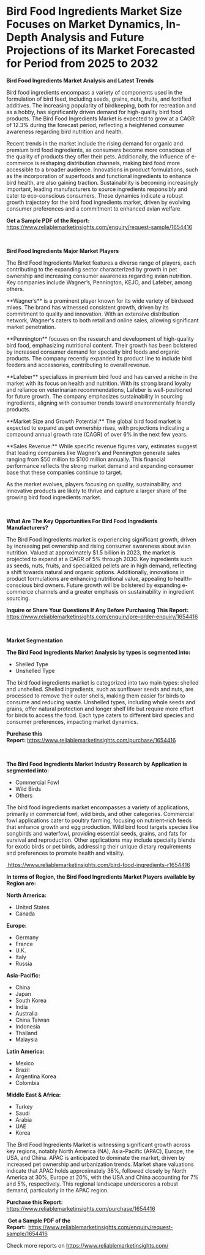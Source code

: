 <p><h1>Bird Food Ingredients Market Size Focuses on Market Dynamics, In-Depth Analysis and Future Projections of its Market Forecasted for Period from 2025 to 2032</h1></p><p><strong>Bird Food Ingredients Market Analysis and Latest Trends</strong></p>
<p><p>Bird food ingredients encompass a variety of components used in the formulation of bird feed, including seeds, grains, nuts, fruits, and fortified additives. The increasing popularity of birdkeeping, both for recreation and as a hobby, has significantly driven demand for high-quality bird food products. The Bird Food Ingredients Market is expected to grow at a CAGR of 12.3% during the forecast period, reflecting a heightened consumer awareness regarding bird nutrition and health.</p><p>Recent trends in the market include the rising demand for organic and premium bird food ingredients, as consumers become more conscious of the quality of products they offer their pets. Additionally, the influence of e-commerce is reshaping distribution channels, making bird food more accessible to a broader audience. Innovations in product formulations, such as the incorporation of superfoods and functional ingredients to enhance bird health, are also gaining traction. Sustainability is becoming increasingly important, leading manufacturers to source ingredients responsibly and cater to eco-conscious consumers. These dynamics indicate a robust growth trajectory for the bird food ingredients market, driven by evolving consumer preferences and a commitment to enhanced avian welfare.</p></p>
<p><strong>Get a Sample PDF of the Report:&nbsp;</strong> <a href="https://www.reliablemarketinsights.com/enquiry/request-sample/1654416?utm_campaign=2100&utm_medium=2&utm_source=Github&utm_content=ia&utm_term=09022025&utm_id=bird-food-ingredients">https://www.reliablemarketinsights.com/enquiry/request-sample/1654416</a></p>
<p>&nbsp;</p>
<p><strong>Bird Food Ingredients Major Market Players</strong></p>
<p><p>The Bird Food Ingredients Market features a diverse range of players, each contributing to the expanding sector characterized by growth in pet ownership and increasing consumer awareness regarding avian nutrition. Key companies include Wagner’s, Pennington, KEJO, and Lafeber, among others.</p><p>**Wagner’s** is a prominent player known for its wide variety of birdseed mixes. The brand has witnessed consistent growth, driven by its commitment to quality and innovation. With an extensive distribution network, Wagner's caters to both retail and online sales, allowing significant market penetration.</p><p>**Pennington** focuses on the research and development of high-quality bird food, emphasizing nutritional content. Their growth has been bolstered by increased consumer demand for specialty bird foods and organic products. The company recently expanded its product line to include bird feeders and accessories, contributing to overall revenue.</p><p>**Lafeber** specializes in premium bird food and has carved a niche in the market with its focus on health and nutrition. With its strong brand loyalty and reliance on veterinarian recommendations, Lafeber is well-positioned for future growth. The company emphasizes sustainability in sourcing ingredients, aligning with consumer trends toward environmentally friendly products.</p><p>**Market Size and Growth Potential:** The global bird food market is expected to expand as pet ownership rises, with projections indicating a compound annual growth rate (CAGR) of over 6% in the next few years. </p><p>**Sales Revenue:** While specific revenue figures vary, estimates suggest that leading companies like Wagner’s and Pennington generate sales ranging from $50 million to $100 million annually. This financial performance reflects the strong market demand and expanding consumer base that these companies continue to target.</p><p>As the market evolves, players focusing on quality, sustainability, and innovative products are likely to thrive and capture a larger share of the growing bird food ingredients market.</p></p>
<p>&nbsp;</p>
<p><strong>What Are The Key Opportunities For Bird Food Ingredients Manufacturers?</strong></p>
<p><p>The Bird Food Ingredients market is experiencing significant growth, driven by increasing pet ownership and rising consumer awareness about avian nutrition. Valued at approximately $1.5 billion in 2023, the market is projected to expand at a CAGR of 5% through 2030. Key ingredients such as seeds, nuts, fruits, and specialized pellets are in high demand, reflecting a shift towards natural and organic options. Additionally, innovations in product formulations are enhancing nutritional value, appealing to health-conscious bird owners. Future growth will be bolstered by expanding e-commerce channels and a greater emphasis on sustainability in ingredient sourcing.</p></p>
<p><strong>Inquire or Share Your Questions If Any Before Purchasing This Report:</strong> <a href="https://www.reliablemarketinsights.com/enquiry/pre-order-enquiry/1654416?utm_campaign=2100&utm_medium=2&utm_source=Github&utm_content=ia&utm_term=09022025&utm_id=bird-food-ingredients">https://www.reliablemarketinsights.com/enquiry/pre-order-enquiry/1654416</a></p>
<p>&nbsp;</p>
<p><strong>Market Segmentation</strong></p>
<p><strong>The Bird Food Ingredients Market Analysis by types is segmented into:</strong></p>
<p><ul><li>Shelled Type</li><li>Unshelled Type</li></ul></p>
<p><p>The bird food ingredients market is categorized into two main types: shelled and unshelled. Shelled ingredients, such as sunflower seeds and nuts, are processed to remove their outer shells, making them easier for birds to consume and reducing waste. Unshelled types, including whole seeds and grains, offer natural protection and longer shelf life but require more effort for birds to access the food. Each type caters to different bird species and consumer preferences, impacting market dynamics.</p></p>
<p><strong>Purchase this Report:&nbsp;</strong><a href="https://www.reliablemarketinsights.com/purchase/1654416?utm_campaign=2100&utm_medium=2&utm_source=Github&utm_content=ia&utm_term=09022025&utm_id=bird-food-ingredients">https://www.reliablemarketinsights.com/purchase/1654416</a></p>
<p>&nbsp;</p>
<p><strong>The Bird Food Ingredients Market Industry Research by Application is segmented into:</strong></p>
<p><ul><li>Commercial Fowl</li><li>Wild Birds</li><li>Others</li></ul></p>
<p><p>The bird food ingredients market encompasses a variety of applications, primarily in commercial fowl, wild birds, and other categories. Commercial fowl applications cater to poultry farming, focusing on nutrient-rich feeds that enhance growth and egg production. Wild bird food targets species like songbirds and waterfowl, providing essential seeds, grains, and fats for survival and reproduction. Other applications may include specialty blends for exotic birds or pet birds, addressing their unique dietary requirements and preferences to promote health and vitality.</p></p>
<p><a href="https://www.reliablemarketinsights.com/bird-food-ingredients-r1654416?utm_campaign=2100&utm_medium=2&utm_source=Github&utm_content=ia&utm_term=09022025&utm_id=bird-food-ingredients">&nbsp;https://www.reliablemarketinsights.com/bird-food-ingredients-r1654416</a></p>
<p><strong>In terms of Region, the Bird Food Ingredients Market Players available by Region are:</strong></p>
<p>
    <p> <strong> North America: </strong>
        <ul>
            <li>United States</li>
            <li>Canada</li>
        </ul>
        </p> 
    <p> <strong> Europe: </strong>
        <ul>
            <li>Germany</li>
            <li>France</li>
            <li>U.K.</li>
            <li>Italy</li>
            <li>Russia</li>
        </ul>
        </p> 
    <p> <strong> Asia-Pacific: </strong>
        <ul>
            <li>China</li>
            <li>Japan</li>
            <li>South Korea</li>
            <li>India</li>
            <li>Australia</li>
            <li>China Taiwan</li>
            <li>Indonesia</li>
            <li>Thailand</li>
            <li>Malaysia</li>
        </ul>
        </p> 
    <p> <strong> Latin America: </strong>
        <ul>
            <li>Mexico</li>
            <li>Brazil</li>
            <li>Argentina Korea</li>
            <li>Colombia</li>
        </ul>
        </p> 
    <p> <strong> Middle East & Africa: </strong>
        <ul>
            <li>Turkey</li>
            <li>Saudi</li>
            <li>Arabia</li>
            <li>UAE</li>
            <li>Korea</li>
        </ul>
    </p>
    </p>
<p><p>The Bird Food Ingredients Market is witnessing significant growth across key regions, notably North America (NA), Asia-Pacific (APAC), Europe, the USA, and China. APAC is anticipated to dominate the market, driven by increased pet ownership and urbanization trends. Market share valuations indicate that APAC holds approximately 38%, followed closely by North America at 30%, Europe at 20%, with the USA and China accounting for 7% and 5%, respectively. This regional landscape underscores a robust demand, particularly in the APAC region.</p></p>
<p><strong>Purchase this Report: </strong><a href="https://www.reliablemarketinsights.com/purchase/1654416?utm_campaign=2100&utm_medium=2&utm_source=Github&utm_content=ia&utm_term=09022025&utm_id=bird-food-ingredients">https://www.reliablemarketinsights.com/purchase/1654416</a></p>
<p>&nbsp;<strong>Get a Sample PDF of the Report:&nbsp;&nbsp;</strong><a href="https://www.reliablemarketinsights.com/enquiry/request-sample/1654416?utm_campaign=2100&utm_medium=2&utm_source=Github&utm_content=ia&utm_term=09022025&utm_id=bird-food-ingredients">https://www.reliablemarketinsights.com/enquiry/request-sample/1654416</a></p>
<p><strong></strong></p>
<p>Check more reports on <a href="https://www.reliablemarketinsights.com/?utm_campaign=2100&utm_medium=2&utm_source=Github&utm_content=ia&utm_term=09022025&utm_id=bird-food-ingredients">https://www.reliablemarketinsights.com/</a></p>